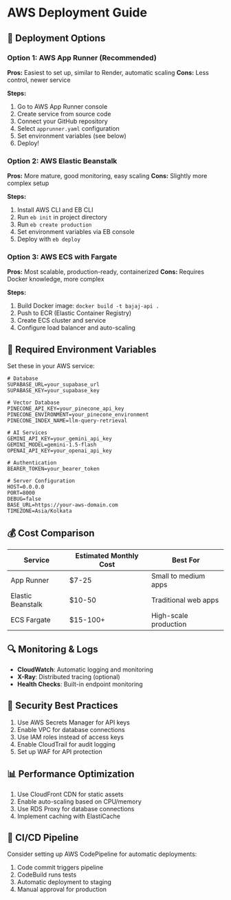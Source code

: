 # AWS Deployment Guide

## 🚀 Deployment Options

### Option 1: AWS App Runner (Recommended)

**Pros:** Easiest to set up, similar to Render, automatic scaling
**Cons:** Less control, newer service

**Steps:**
1. Go to AWS App Runner console
2. Create service from source code
3. Connect your GitHub repository
4. Select `apprunner.yaml` configuration
5. Set environment variables (see below)
6. Deploy!

### Option 2: AWS Elastic Beanstalk

**Pros:** More mature, good monitoring, easy scaling
**Cons:** Slightly more complex setup

**Steps:**
1. Install AWS CLI and EB CLI
2. Run `eb init` in project directory
3. Run `eb create production`
4. Set environment variables via EB console
5. Deploy with `eb deploy`

### Option 3: AWS ECS with Fargate

**Pros:** Most scalable, production-ready, containerized
**Cons:** Requires Docker knowledge, more complex

**Steps:**
1. Build Docker image: `docker build -t bajaj-api .`
2. Push to ECR (Elastic Container Registry)
3. Create ECS cluster and service
4. Configure load balancer and auto-scaling

## 🔧 Required Environment Variables

Set these in your AWS service:

```
# Database
SUPABASE_URL=your_supabase_url
SUPABASE_KEY=your_supabase_key

# Vector Database
PINECONE_API_KEY=your_pinecone_api_key
PINECONE_ENVIRONMENT=your_pinecone_environment
PINECONE_INDEX_NAME=llm-query-retrieval

# AI Services
GEMINI_API_KEY=your_gemini_api_key
GEMINI_MODEL=gemini-1.5-flash
OPENAI_API_KEY=your_openai_api_key

# Authentication
BEARER_TOKEN=your_bearer_token

# Server Configuration
HOST=0.0.0.0
PORT=8000
DEBUG=false
BASE_URL=https://your-aws-domain.com
TIMEZONE=Asia/Kolkata
```

## 💰 Cost Comparison

| Service | Estimated Monthly Cost | Best For |
|---------|----------------------|----------|
| App Runner | $7-25 | Small to medium apps |
| Elastic Beanstalk | $10-50 | Traditional web apps |
| ECS Fargate | $15-100+ | High-scale production |

## 🔍 Monitoring & Logs

- **CloudWatch**: Automatic logging and monitoring
- **X-Ray**: Distributed tracing (optional)
- **Health Checks**: Built-in endpoint monitoring

## 🚨 Security Best Practices

1. Use AWS Secrets Manager for API keys
2. Enable VPC for database connections
3. Use IAM roles instead of access keys
4. Enable CloudTrail for audit logging
5. Set up WAF for API protection

## 📊 Performance Optimization

1. Use CloudFront CDN for static assets
2. Enable auto-scaling based on CPU/memory
3. Use RDS Proxy for database connections
4. Implement caching with ElastiCache

## 🔄 CI/CD Pipeline

Consider setting up AWS CodePipeline for automatic deployments:
1. Code commit triggers pipeline
2. CodeBuild runs tests
3. Automatic deployment to staging
4. Manual approval for production